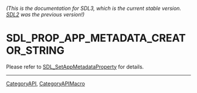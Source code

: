###### (This is the documentation for SDL3, which is the current stable version. [SDL2](https://wiki.libsdl.org/SDL2/) was the previous version!)
# SDL_PROP_APP_METADATA_CREATOR_STRING

Please refer to [SDL_SetAppMetadataProperty](SDL_SetAppMetadataProperty) for details.

----
[CategoryAPI](CategoryAPI), [CategoryAPIMacro](CategoryAPIMacro)

